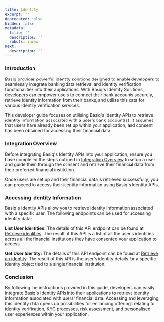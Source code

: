 ```yaml
---
title: Identity
excerpt: ''
deprecated: false
hidden: false
metadata:
  title: ''
  description: ''
  robots: index
next:
  description: ''
---
```

### Introduction

Basiq provides powerful identity solutions designed to enable developers to seamlessly integrate banking data retrieval and identity verification functionalities into their applications. With Basiq's Identity Solutions, developers can empower users to connect their bank accounts securely, retrieve identity information from their banks, and utilise this data for various identity verification services.

This developer guide focuses on utilising Basiq's Identity APIs to retrieve identity information associated with a user's bank account(s). It assumes that users have already been set up within your application, and consent has been obtained for accessing their financial data.

### Integration Overview

Before integrating Basiq's Identity APIs into your application, ensure you have completed the steps outlined in [Integration Overview](doc:integration-overview) to setup a user and guide them through the consent and retrieve their financial data from their preferred financial institution.

Once users are set up and their financial data is retrieved successfully, you can proceed to access their identity information using Basiq's Identity APIs.

### Accessing Identity Information

Basiq's Identity APIs allow you to retrieve identity information associated with a specific user. The following endpoints can be used for accessing identity data:

**List User Identities:** The details of this API endpoint can be found at [Retrieve identities](ref:getuseridentities). The result of this API is a list of all the user's identities across all the financial institutions they have consented your application to access

**Get User Identity:** The details of this API endpoint can be found at [Retrieve an identity](ref:getuseridentity). The result of this API is the user's identity details for a specific identity object tied to a single financial institution.

### Conclusion

By following the instructions provided in this guide, developers can easily integrate Basiq's Identity APIs into their applications to retrieve identity information associated with users' financial data. Accessing and leveraging this identity data opens up possibilities for enhancing offerings relating to identity verification, KYC processes, risk assessment, and personalised user experiences within your application.